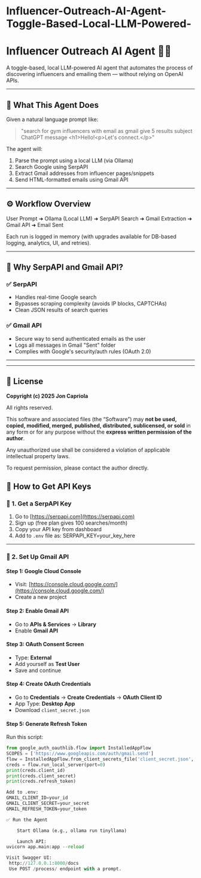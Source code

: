# Influencer-Outreach-AI-Agent-Toggle-Based-Local-LLM-Powered-

# Influencer Outreach AI Agent 🤖📧

A toggle-based, local LLM-powered AI agent that automates the process of discovering influencers and emailing them — without relying on OpenAI APIs.

---

## 🚀 What This Agent Does

Given a natural language prompt like:

> "search for gym influencers with email as gmail give 5 results subject ChatGPT message \<h1>Hello!</h1>\<p>Let's connect.\</p>"

The agent will:
1. Parse the prompt using a local LLM (via Ollama)
2. Search Google using SerpAPI
3. Extract Gmail addresses from influencer pages/snippets
4. Send HTML-formatted emails using Gmail API

---

## ⚙️ Workflow Overview
User Prompt ➜ Ollama (Local LLM) ➜ SerpAPI Search ➜ Gmail Extraction ➜ Gmail API ➜ Email Sent


Each run is logged in memory (with upgrades available for DB-based logging, analytics, UI, and retries).

---

## 🧠 Why SerpAPI and Gmail API?

### ✅ SerpAPI
- Handles real-time Google search
- Bypasses scraping complexity (avoids IP blocks, CAPTCHAs)
- Clean JSON results of search queries

### ✅ Gmail API
- Secure way to send authenticated emails as the user
- Logs all messages in Gmail "Sent" folder
- Complies with Google's security/auth rules (OAuth 2.0)

---
---

## 📜 License

**Copyright (c) 2025 Jon Capriola**

All rights reserved.

This software and associated files (the “Software”) may **not be used, copied, modified, merged, published, distributed, sublicensed, or sold** in any form or for any purpose without the **express written permission of the author**.

Any unauthorized use shall be considered a violation of applicable intellectual property laws.

To request permission, please contact the author directly.

## 🔑 How to Get API Keys

### 🔹 1. Get a SerpAPI Key

1. Go to [https://serpapi.com](https://serpapi.com)
2. Sign up (free plan gives 100 searches/month)
3. Copy your API key from dashboard
4. Add to `.env` file as:
SERPAPI_KEY=your_key_here


---

### 🔹 2. Set Up Gmail API

#### Step 1: Google Cloud Console

- Visit: [https://console.cloud.google.com/](https://console.cloud.google.com/)
- Create a new project

#### Step 2: Enable Gmail API

- Go to **APIs & Services** → **Library**
- Enable **Gmail API**

#### Step 3: OAuth Consent Screen

- Type: **External**
- Add yourself as **Test User**
- Save and continue

#### Step 4: Create OAuth Credentials

- Go to **Credentials** → **Create Credentials** → **OAuth Client ID**
- App Type: **Desktop App**
- Download `client_secret.json`

#### Step 5: Generate Refresh Token

Run this script:

```python
from google_auth_oauthlib.flow import InstalledAppFlow
SCOPES = ['https://www.googleapis.com/auth/gmail.send']
flow = InstalledAppFlow.from_client_secrets_file('client_secret.json', SCOPES)
creds = flow.run_local_server(port=0)
print(creds.client_id)
print(creds.client_secret)
print(creds.refresh_token)

Add to .env:
GMAIL_CLIENT_ID=your_id
GMAIL_CLIENT_SECRET=your_secret
GMAIL_REFRESH_TOKEN=your_token

✅ Run the Agent

    Start Ollama (e.g., ollama run tinyllama)

    Launch API:
uvicorn app.main:app --reload

Visit Swagger UI:
 http://127.0.0.1:8000/docs
 Use POST /process/ endpoint with a prompt.


